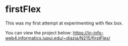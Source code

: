 # firstFlex
This was my first attempt at experimenting with flex box. 

You can view the project below:
https://in-info-web4.informatics.iupui.edu/~diazja/N215/firstFlex/
